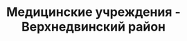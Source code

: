 ---
district_id: 2-06-0
district_name: Верхнедвинский район
title: Медицинские учреждения - Верхнедвинский район
---